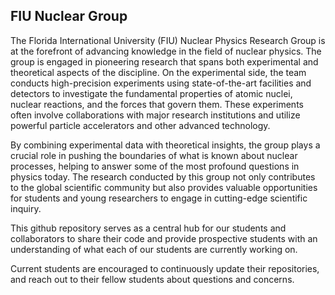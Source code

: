 ## FIU Nuclear Group

The Florida International University (FIU) Nuclear Physics Research Group is at the forefront of advancing knowledge in the field of nuclear physics. The group is engaged in pioneering research that spans both experimental and theoretical aspects of the discipline. On the experimental side, the team conducts high-precision experiments using state-of-the-art facilities and detectors to investigate the fundamental properties of atomic nuclei, nuclear reactions, and the forces that govern them. These experiments often involve collaborations with major research institutions and utilize powerful particle accelerators and other advanced technology.

By combining experimental data with theoretical insights, the group plays a crucial role in pushing the boundaries of what is known about nuclear processes, helping to answer some of the most profound questions in physics today. The research conducted by this group not only contributes to the global scientific community but also provides valuable opportunities for students and young researchers to engage in cutting-edge scientific inquiry.

This github repository serves as a central hub for our students and collaborators to share their code and provide prospective students with an understanding of what each of our students are currently working on.

Current students are encouraged to continuously update their repositories, and reach out to their fellow students about questions and concerns. 

<!--

**Here are some ideas to get you started:**

🙋‍♀️ A short introduction - what is your organization all about?
🌈 Contribution guidelines - how can the community get involved?
👩‍💻 Useful resources - where can the community find your docs? Is there anything else the community should know?
🍿 Fun facts - what does your team eat for breakfast?
🧙 Remember, you can do mighty things with the power of [Markdown](https://docs.github.com/github/writing-on-github/getting-started-with-writing-and-formatting-on-github/basic-writing-and-formatting-syntax)
-->
